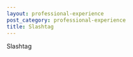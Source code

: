 ```yaml
---
layout: professional-experience
post_category: professional-experience
title: Slashtag
---
```



Slashtag